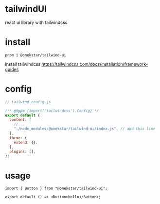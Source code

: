 # tailwindUI

react ui library with tailwindcss

# install

```shell
pnpm i @onekstar/tailwind-ui
```

install tailwindcss
https://tailwindcss.com/docs/installation/framework-guides

# config

```js
// tailwind.config.js

/** @type {import('tailwindcss').Config} */
export default {
  content: [
    //...
    "./node_modules/@onekstar/tailwind-ui/index.js", // add this line
  ],
  theme: {
    extend: {},
  },
  plugins: [],
};
```

# usage

```tsx
import { Button } from "@onekstar/tailwind-ui";

export default () => <Button>hello</Button>;
```
